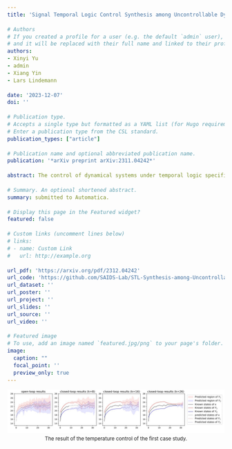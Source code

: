 ```yaml
---
title: 'Signal Temporal Logic Control Synthesis among Uncontrollable Dynamic Agents with Conformal Prediction'

# Authors
# If you created a profile for a user (e.g. the default `admin` user), write the username (folder name) here
# and it will be replaced with their full name and linked to their profile.
authors:
- Xinyi Yu
- admin
- Xiang Yin
- Lars Lindemann

date: '2023-12-07'
doi: ''

# Publication type.
# Accepts a single type but formatted as a YAML list (for Hugo requirements).
# Enter a publication type from the CSL standard.
publication_types: ["article"]

# Publication name and optional abbreviated publication name.
publication: '*arXiv preprint arXiv:2311.04242*'

abstract: The control of dynamical systems under temporal logic specifications among uncontrollable dynamic agents is challenging due to the agents’ a-priori unknown behavior. Existing works have considered the problem where either all agents are controllable, the agent models are deterministic and known, or no safety guarantees are provided. We propose a predictive control synthesis framework that guarantees, with high probability, the satisfaction of signal temporal logic (STL) tasks that are defined over a controllable system in the presence of uncontrollable stochastic agents. We use trajectory predictors and conformal prediction to construct probabilistic prediction regions for each uncontrollable agent that are valid over multiple future time steps. Specifically, we construct a normalized prediction region over all agents and time steps to reduce conservatism and increase data efficiency. We then formulate a worst-case bilevel mixed integer program (MIP) that accounts for all agent realizations within the prediction region to obtain an open-loop controller that provably guarantee task satisfaction with high probability. To efficiently solve this bilevel MIP, we propose an equivalent MIP program based on KKT conditions of the original bilevel formulation. Building upon this, we design a closed-loop controller, where both recursive feasibility and task satisfaction can be guaranteed with high probability. We illustrate our control synthesis framework on two case studies.

# Summary. An optional shortened abstract.
summary: submitted to Automatica.

# Display this page in the Featured widget?
featured: false

# Custom links (uncomment lines below)
# links:
# - name: Custom Link
#   url: http://example.org

url_pdf: 'https://arxiv.org/pdf/2312.04242'
url_code: 'https://github.com/SAIDS-Lab/STL-Synthesis-among-Uncontrollable-Agents'
url_dataset: ''
url_poster: ''
url_project: ''
url_slides: ''
url_source: ''
url_video: ''

# Featured image
# To use, add an image named `featured.jpg/png` to your page's folder.
image:
  caption: ""
  focal_point: ''
  preview_only: true
---
```


<center>

![MKCT_workflow](featured.png)
<small>The result of the temperature control of the first case study.</small>

</center>
